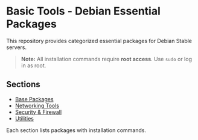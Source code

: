 # Basic Tools - Debian Essential Packages

This repository provides categorized essential packages for Debian Stable servers.

> **Note:** All installation commands require **root access**. Use `sudo` or log in as root.

## Sections

- [Base Packages](packages-base.md)
- [Networking Tools](packages-network.md)
- [Security & Firewall](packages-security.md)
- [Utilities](packages-utils.md)

Each section lists packages with installation commands.
